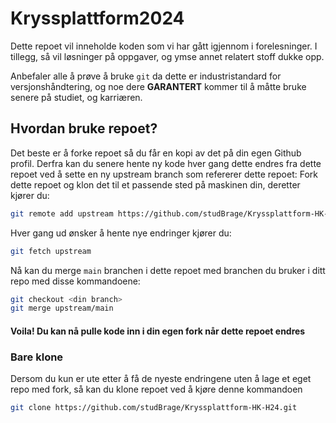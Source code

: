 # Kryssplattform2024
Dette repoet vil inneholde koden som vi har gått igjennom i forelesninger. I tillegg, så vil løsninger på oppgaver, og ymse annet relatert stoff dukke opp. 

Anbefaler alle å prøve å bruke `git` da dette er industristandard for versjonshåndtering, og noe dere <b>GARANTERT</b> kommer til å måtte bruke senere på studiet, og karriæren.

## Hvordan bruke repoet? 
Det beste er å forke repoet så du får en kopi av det på din egen Github profil. Derfra kan du senere hente ny kode hver gang dette endres fra dette repoet ved å sette en ny upstream branch som refererer dette repoet:
Fork dette repoet og klon det til et passende sted på maskinen din, deretter kjører du:<br>
```bash
git remote add upstream https://github.com/studBrage/Kryssplattform-HK-H24.git
```

Hver gang ud ønsker å hente nye endringer kjører du:<br>
```bash
git fetch upstream
```

Nå kan du merge `main` branchen i dette repoet med branchen du bruker i ditt repo med disse kommandoene:

```bash
git checkout <din branch>
git merge upstream/main
```

#### Voila! Du kan nå pulle kode inn i din egen fork når dette repoet endres

### Bare klone
Dersom du kun er ute etter å få de nyeste endringene uten å lage et eget repo med fork, så kan du klone repoet ved å kjøre denne kommandoen
```bash
git clone https://github.com/studBrage/Kryssplattform-HK-H24.git
```